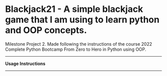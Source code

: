 # Blackjack21 - A simple blackjack game that I am using to learn python and OOP concepts.

Milestone Project 2. Made following the instructions of the course 2022 Complete Python Bootcamp From Zero to Hero in Python using OOP.

---
**Usage Instructions**

---

